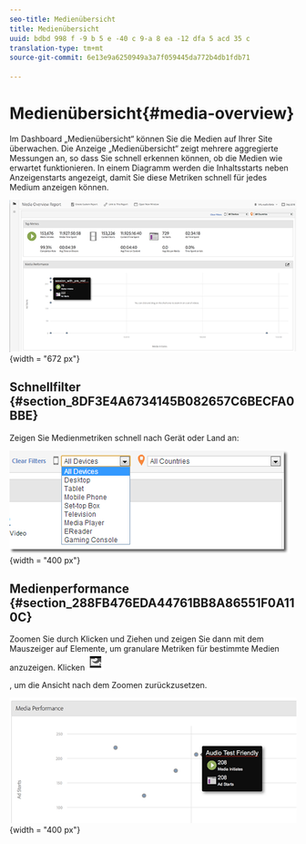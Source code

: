 ```yaml
---
seo-title: Medienübersicht
title: Medienübersicht
uuid: bdbd 998 f -9 b 5 e -40 c 9-a 8 ea -12 dfa 5 acd 35 c
translation-type: tm+mt
source-git-commit: 6e13e9a6250949a3a7f059445da772b4db1fdb71

---
```



# Medienübersicht{#media-overview}

Im Dashboard „Medienübersicht“ können Sie die Medien auf Ihrer Site überwachen. Die Anzeige „Medienübersicht“ zeigt mehrere aggregierte Messungen an, so dass Sie schnell erkennen können, ob die Medien wie erwartet funktionieren. In einem Diagramm werden die Inhaltsstarts neben Anzeigenstarts angezeigt, damit Sie diese Metriken schnell für jedes Medium anzeigen können.

![](assets/media_overview.png){width = "672 px"}

## Schnellfilter {#section_8DF3E4A6734145B082657C6BECFA0BBE}

Zeigen Sie Medienmetriken schnell nach Gerät oder Land an:

![](assets/video-overview-report-filters.png){width = "400 px"}

## Medienperformance {#section_288FB476EDA44761BB8A86551F0A110C}

Zoomen Sie durch Klicken und Ziehen und zeigen Sie dann mit dem Mauszeiger auf Elemente, um granulare Metriken für bestimmte Medien anzuzeigen. Klicken  ![](assets/video-overview-report-revert.png)

, um die Ansicht nach dem Zoomen zurückzusetzen.

![](assets/media_overview_zoom.png){width = "400 px"}

